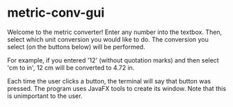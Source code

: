 # metric-conv-gui

Welcome to the metric converter! Enter any number into the textbox. Then, select which unit conversion you would like to do. The conversion you select (on the buttons below) will be performed.

For example, if you entered '12' (without quotation marks) and then select 'cm to in', 12 cm will be converted to 4.72 in.

Each time the user clicks a button, the terminal will say that button was pressed. The program uses JavaFX tools to create its window. Note that this is unimportant to the user.
